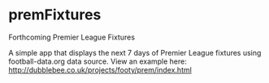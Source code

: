 # premFixtures
Forthcoming Premier League Fixtures

A simple app that displays the next 7 days of Premier League fixtures using football-data.org data source.
View an example here: http://dubblebee.co.uk/projects/footy/prem/index.html
